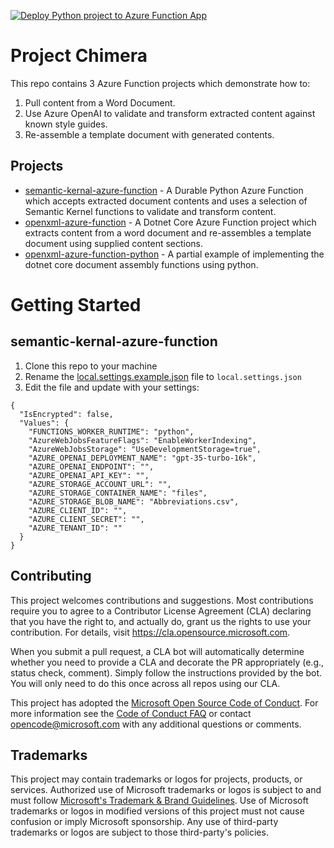 [![Deploy Python project to Azure Function App](https://github.com/microsoft/chimera/actions/workflows/azure-functions-app-python.yml/badge.svg)](https://github.com/microsoft/chimera/actions/workflows/azure-functions-app-python.yml)

# Project Chimera

This repo contains 3 Azure Function projects which demonstrate how to:
1. Pull content from a Word Document.
1. Use Azure OpenAI to validate and transform extracted content against known style guides.
1. Re-assemble a template document with generated contents.

## Projects
- [semantic-kernal-azure-function](semantic-kernal-azure-function) - A Durable Python Azure Function which accepts extracted document contents and uses a selection of Semantic Kernel functions to validate and transform content.
- [openxml-azure-function](openxml-azure-function) - A Dotnet Core Azure Function project which extracts content from a word document and re-assembles a template document using supplied content sections.
- [openxml-azure-function-python](openxml-azure-function-python) - A partial example of implementing the dotnet core document assembly functions using python.

# Getting Started
## semantic-kernal-azure-function
1. Clone this repo to your machine
1. Rename the [local.settings.example.json](semantic-kernal-azure-function/local.settings.example.json) file to `local.settings.json`
1. Edit the file and update with your settings:
```
{
  "IsEncrypted": false,
  "Values": {
    "FUNCTIONS_WORKER_RUNTIME": "python",
    "AzureWebJobsFeatureFlags": "EnableWorkerIndexing",
    "AzureWebJobsStorage": "UseDevelopmentStorage=true",
    "AZURE_OPENAI_DEPLOYMENT_NAME": "gpt-35-turbo-16k",
    "AZURE_OPENAI_ENDPOINT": "",
    "AZURE_OPENAI_API_KEY": "",
    "AZURE_STORAGE_ACCOUNT_URL": "",
    "AZURE_STORAGE_CONTAINER_NAME": "files",
    "AZURE_STORAGE_BLOB_NAME": "Abbreviations.csv",
    "AZURE_CLIENT_ID": "",
    "AZURE_CLIENT_SECRET": "",
    "AZURE_TENANT_ID": ""
  }
}
```


## Contributing

This project welcomes contributions and suggestions.  Most contributions require you to agree to a
Contributor License Agreement (CLA) declaring that you have the right to, and actually do, grant us
the rights to use your contribution. For details, visit https://cla.opensource.microsoft.com.

When you submit a pull request, a CLA bot will automatically determine whether you need to provide
a CLA and decorate the PR appropriately (e.g., status check, comment). Simply follow the instructions
provided by the bot. You will only need to do this once across all repos using our CLA.

This project has adopted the [Microsoft Open Source Code of Conduct](https://opensource.microsoft.com/codeofconduct/).
For more information see the [Code of Conduct FAQ](https://opensource.microsoft.com/codeofconduct/faq/) or
contact [opencode@microsoft.com](mailto:opencode@microsoft.com) with any additional questions or comments.

## Trademarks

This project may contain trademarks or logos for projects, products, or services. Authorized use of Microsoft 
trademarks or logos is subject to and must follow 
[Microsoft's Trademark & Brand Guidelines](https://www.microsoft.com/en-us/legal/intellectualproperty/trademarks/usage/general).
Use of Microsoft trademarks or logos in modified versions of this project must not cause confusion or imply Microsoft sponsorship.
Any use of third-party trademarks or logos are subject to those third-party's policies.
